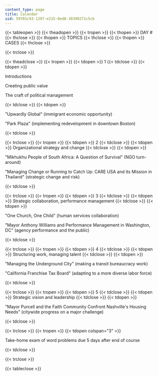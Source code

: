 ```yaml
---
content_type: page
title: Calendar
uid: 59701c93-1297-e215-0ed8-30390271c5cb
---
```


{{< tableopen >}}
{{< theadopen >}}
{{< tropen >}}
{{< thopen >}}
DAY #
{{< thclose >}}
{{< thopen >}}
TOPICS
{{< thclose >}}
{{< thopen >}}
CASES
{{< thclose >}}

{{< trclose >}}

{{< theadclose >}}
{{< tropen >}}
{{< tdopen >}}
1
{{< tdclose >}}
{{< tdopen >}}


Introductions

Creating public value

The craft of political management


{{< tdclose >}}
{{< tdopen >}}


"Upwardly Global" (immigrant economic opportunity)

"Park Plaza" (implementing redevelopment in downtown Boston)


{{< tdclose >}}

{{< trclose >}}
{{< tropen >}}
{{< tdopen >}}
2
{{< tdclose >}}
{{< tdopen >}}
Organizational strategy and change
{{< tdclose >}}
{{< tdopen >}}


"Mikhukhu People of South Africa: A Question of Survival" (NGO turn-around)

"Managing Change or Running to Catch Up: CARE USA and its Mission in Thailand" (strategic change and risk)


{{< tdclose >}}

{{< trclose >}}
{{< tropen >}}
{{< tdopen >}}
3
{{< tdclose >}}
{{< tdopen >}}
Strategic collaboration, performance management
{{< tdclose >}}
{{< tdopen >}}


"One Church, One Child" (human services collaboration)

"Mayor Anthony Williams and Performance Management in Washington, DC" (agency performance and the public)


{{< tdclose >}}

{{< trclose >}}
{{< tropen >}}
{{< tdopen >}}
4
{{< tdclose >}}
{{< tdopen >}}
Structuring work, managing talent
{{< tdclose >}}
{{< tdopen >}}


"Managing the Underground City" (making a transit bureaucracy work)

"California Franchise Tax Board" (adapting to a more diverse labor force)


{{< tdclose >}}

{{< trclose >}}
{{< tropen >}}
{{< tdopen >}}
5
{{< tdclose >}}
{{< tdopen >}}
Strategic vision and leadership
{{< tdclose >}}
{{< tdopen >}}


"Mayor Purcell and the Faith Community Confront Nashville's Housing Needs" (citywide progress on a major challenge)


{{< tdclose >}}

{{< trclose >}}
{{< tropen >}}
{{< tdopen colspan="3" >}}


Take-home exam of word problems due 5 days after end of course


{{< tdclose >}}

{{< trclose >}}

{{< tableclose >}}